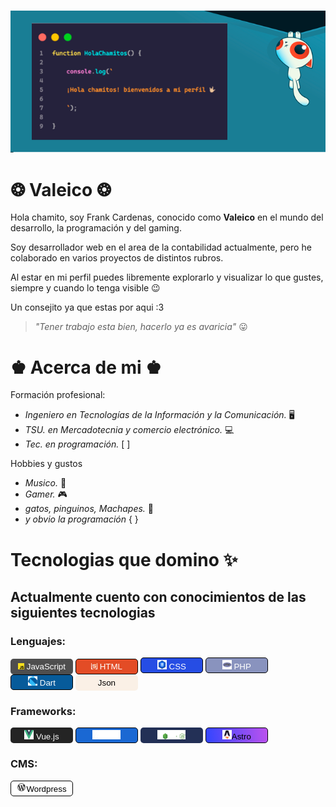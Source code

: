 &nbsp;&nbsp;&nbsp;&nbsp;&nbsp;&nbsp;&nbsp;&nbsp;&nbsp;&nbsp;&nbsp;&nbsp;&nbsp;&nbsp;&nbsp;&nbsp;&nbsp;&nbsp;&nbsp;&nbsp;&nbsp;&nbsp;&nbsp;&nbsp;&nbsp;&nbsp;&nbsp;
![Hola chamitos](./img/gatoDev.png)

# ❂ Valeico ❂

Hola chamito, soy Frank Cardenas, conocido como __Valeico__ en el mundo del desarrollo, la programación y del gaming.

Soy desarrollador web en el area de la contabilidad actualmente, pero he colaborado en varios proyectos de distintos rubros.

Al estar en mi perfil puedes libremente explorarlo y visualizar lo que gustes, siempre y cuando lo tenga visible 😉

Un consejito ya que estas por aqui :3
> _"Tener trabajo esta bien, hacerlo ya es avaricia"_ 😛

# ♚ Acerca de mi ♚
Formación profesional:
* _Ingeniero en Tecnologías de la Información y la Comunicación._ 🖥️
* _TSU. en Mercadotecnia y comercio electrónico._ 💻
* _Tec. en programación._ [ ]

Hobbies y gustos

* _Musico._ 🎸
* _Gamer._ 🎮
* _gatos, pinguinos, Machapes._ 🦝
* _y obvio la programación_ { }

# Tecnologias que domino ✨

## Actualmente cuento con conocimientos de las siguientes tecnologias

### Lenguajes:

<a style="text-decoration: none; " href="https://developer.mozilla.org/es/docs/Web/JavaScript">
<button style="background-color: #4e4e4e; color: white;border:1px;border-radius:5px;width:100px;height: 25px;cursor:pointer;">
        <img src="./img/javascript.svg" width="10" height="10"> JavaScript
</button>
</a>
<a style="text-decoration: none; " href="https://htmlreference.io/">
<button 
    style="
        background-color: #e34c26;
        color: white; 
        border:1px solid black; 
        border-radius:5px;
        width:100px;
        height: 25px;
        cursor:pointer;"> <img src="./img/html.png" width="10" height="10"> HTML
</button>
</a>
<a style="text-decoration: none; " href="https://cssreference.io/"">
    <button 
        style="
            background-color: #264de4; 
            color: white;
            border:1px solid black; 
            border-radius:5px;
            width:100px;
            height:25px;
            cursor:pointer;"><img src="./img/css.png" width="15" height="15"> CSS
    </button>
</a>
<a style="text-decoration: none; " href="https://www.php.net/manual/es/intro-whatis.php">
    <button 
        style="
            background-color: #8993be;
            color: white; 
            border:1px solid black; 
            border-radius:5px;
            width:100px;
            height:25px;
            cursor:pointer;"><img src="./img/php.png" width="15" height="15"> PHP
    </button>
</a>

<a style="text-decoration: none;" href="https://esflutter.dev/docs/resources/bootstrap-into-dart">
<button 
    style="
        background-color: #075b9a;
        color: white;
        border:1px solid black; 
        border-radius:5px;
        width:100px;
        height:25px;
        cursor:pointer;"><img src="./img/dart.png" width="15" height="15"> Dart
</button>
</a>
<a style="text-decoration: none;" href="https://www.json.org/json-es.html">
<button 
    style="
        background-color: linen; 
        border:1px; 
        border-radius:5px;
        width:100px;
        height:25px;
        cursor: pointer;">Json
</button>
</a>

<br>

### Frameworks:

<a style="text-decoration: none;" href="https://vuejs.org/">
<button 
    style="
        background-color: #242424;
        color: white;
        border:1px; 
        border-radius:5px;
        width:100px;
        height:25px;
        cursor:pointer;"><img src="./img/vue.png" width="15" height="15"> Vue.js
</button>
</a>
<a style="text-decoration: none;" href="https://flutter.dev/">
<button 
    style="
        background-color: #1a68d3; 
        border:1px solid black; 
        border-radius:5px;
        width:100px;
        height:25px;
        cursor:pointer;"><img src="./img/flutter.svg" width="45" height="15">
</button>
</a>
<a style="text-decoration: none;" href="https://nodejs.org/es">
<button 
    style="
        background-color: #233056; 
        border:1px; 
        border-radius:5px;
        width:100px;
        height: 25px;
        cursor:pointer;"><img src="./img/node.svg" width="45" height="15">
</button>
</a>
<a style="text-decoration: none;" href="https://astro.build/">
<button 
    style="
        background: repeat,linear-gradient(83.21deg,#3245ff 0%,#bc52ee 100%); 
        border:1px solid black; 
        border-radius:5px;
        width:100px;
        height: 25px;
        cursor:pointer;"><img src="./img/astro.svg" width="15" height="15">Astro
</button>
</a>

<br>

### CMS:

<a style="text-decoration: none;" href="https://wordpress.com/es/">
<button 
    style="
        background-color: white; 
        border:1px solid black; 
        border-radius:5px;
        width:100px;
        height: 25px;
        cursor:pointer;"><img src="./img/wordpress.png" width="15" height="15">Wordpress
</button>
</a>
